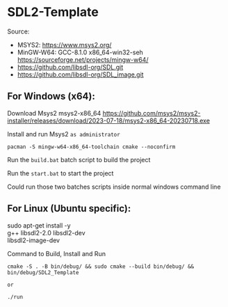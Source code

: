 # SDL2-Template

Source:
* MSYS2: https://www.msys2.org/
* MinGW-W64: GCC-8.1.0 x86_64-win32-seh https://sourceforge.net/projects/mingw-w64/
* https://github.com/libsdl-org/SDL.git
* https://github.com/libsdl-org/SDL_image.git

## For Windows (x64):
Download Msys2 msys2-x86_64 https://github.com/msys2/msys2-installer/releases/download/2023-07-18/msys2-x86_64-20230718.exe

Install and run Msys2 `as administrator`
```shell
pacman -S mingw-w64-x86_64-toolchain cmake --noconfirm
```
Run the `build.bat` batch script to build the project

Run the `start.bat` to start the project

Could run those two batches scripts inside normal windows command line

## For Linux (Ubuntu specific):
sudo apt-get install -y \
    g++ libsdl2-2.0 libsdl2-dev \
    libsdl2-image-dev

Command to Build, Install and Run
```shell
cmake -S . -B bin/debug/ && sudo cmake --build bin/debug/ && bin/debug/SDL2_Template

or

./run
```
